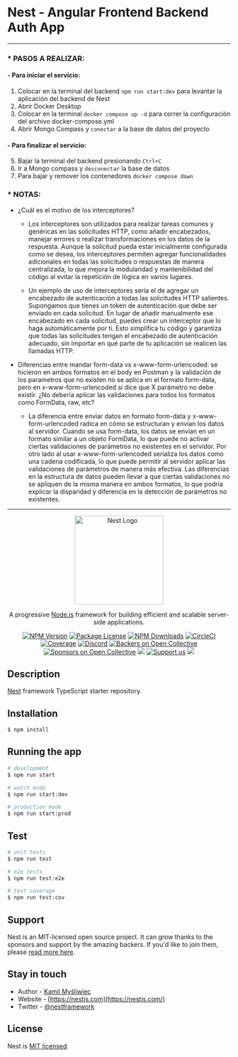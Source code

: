 # Nest - Angular Frontend Backend Auth App

---

### \* PASOS A REALIZAR:

#### - Para iniciar el servicio:

1. Colocar en la terminal del backend `npm run start:dev` para levantar la aplicación del backend de Nest
2. Abrir Docker Desktop
3. Colocar en la terminal `docker compose up -d` para correr la configuración del archivo docker-compose.yml
4. Abrir Mongo Compass y `conectar` a la base de datos del proyecto

#### - Para finalizar el servicio:

5. Bajar la terminal del backend presionando `Ctrl+C`
6. Ir a Mongo compass y `desconectar` la base de datos
7. Para bajar y remover los contenedores `docker compose down`

### \* NOTAS:

- ¿Cuál es el motivo de los interceptores?

  - Los interceptores son utilizados para realizar tareas comunes y genéricas en las solicitudes HTTP, como añadir encabezados, manejar errores o realizar transformaciones en los datos de la respuesta. Aunque la solicitud pueda estar inicialmente configurada como se desea, los interceptores permiten agregar funcionalidades adicionales en todas las solicitudes o respuestas de manera centralizada, lo que mejora la modularidad y mantenibilidad del código al evitar la repetición de lógica en varios lugares.

  - Un ejemplo de uso de interceptores sería el de agregar un encabezado de autenticación a todas las solicitudes HTTP salientes. Supongamos que tienes un token de autenticación que debe ser enviado en cada solicitud. En lugar de añadir manualmente ese encabezado en cada solicitud, puedes crear un interceptor que lo haga automáticamente por ti. Esto simplifica tu código y garantiza que todas las solicitudes tengan el encabezado de autenticación adecuado, sin importar en qué parte de tu aplicación se realicen las llamadas HTTP.

- Diferencias entre mandar form-data vs x-www-form-urlencoded: se hicieron en ambos formatos en el body en Postman y la validación de los parametros que no existen no se aplica en el formato form-data, pero en x-www-form-urlencoded si dice que X parámetro no debe existir. ¿No debería aplicar las validaciones para todos los formatos como FormData, raw, etc?

  - La diferencia entre enviar datos en formato form-data y x-www-form-urlencoded radica en cómo se estructuran y envían los datos al servidor. Cuando se usa form-data, los datos se envían en un formato similar a un objeto FormData, lo que puede no activar ciertas validaciones de parámetros no existentes en el servidor. Por otro lado al usar x-www-form-urlencoded serializa los datos como una cadena codificada, lo que puede permitir al servidor aplicar las validaciones de parámetros de manera más efectiva. Las diferencias en la estructura de datos pueden llevar a que ciertas validaciones no se apliquen de la misma manera en ambos formatos, lo que podría explicar la disparidad y diferencia en la detección de parámetros no existentes.

---

<p align="center">
  <a href="http://nestjs.com/" target="blank"><img src="https://nestjs.com/img/logo-small.svg" width="200" alt="Nest Logo" /></a>
</p>

[circleci-image]: https://img.shields.io/circleci/build/github/nestjs/nest/master?token=abc123def456
[circleci-url]: https://circleci.com/gh/nestjs/nest

  <p align="center">A progressive <a href="http://nodejs.org" target="_blank">Node.js</a> framework for building efficient and scalable server-side applications.</p>
    <p align="center">
<a href="https://www.npmjs.com/~nestjscore" target="_blank"><img src="https://img.shields.io/npm/v/@nestjs/core.svg" alt="NPM Version" /></a>
<a href="https://www.npmjs.com/~nestjscore" target="_blank"><img src="https://img.shields.io/npm/l/@nestjs/core.svg" alt="Package License" /></a>
<a href="https://www.npmjs.com/~nestjscore" target="_blank"><img src="https://img.shields.io/npm/dm/@nestjs/common.svg" alt="NPM Downloads" /></a>
<a href="https://circleci.com/gh/nestjs/nest" target="_blank"><img src="https://img.shields.io/circleci/build/github/nestjs/nest/master" alt="CircleCI" /></a>
<a href="https://coveralls.io/github/nestjs/nest?branch=master" target="_blank"><img src="https://coveralls.io/repos/github/nestjs/nest/badge.svg?branch=master#9" alt="Coverage" /></a>
<a href="https://discord.gg/G7Qnnhy" target="_blank"><img src="https://img.shields.io/badge/discord-online-brightgreen.svg" alt="Discord"/></a>
<a href="https://opencollective.com/nest#backer" target="_blank"><img src="https://opencollective.com/nest/backers/badge.svg" alt="Backers on Open Collective" /></a>
<a href="https://opencollective.com/nest#sponsor" target="_blank"><img src="https://opencollective.com/nest/sponsors/badge.svg" alt="Sponsors on Open Collective" /></a>
  <a href="https://paypal.me/kamilmysliwiec" target="_blank"><img src="https://img.shields.io/badge/Donate-PayPal-ff3f59.svg"/></a>
    <a href="https://opencollective.com/nest#sponsor"  target="_blank"><img src="https://img.shields.io/badge/Support%20us-Open%20Collective-41B883.svg" alt="Support us"></a>
  <a href="https://twitter.com/nestframework" target="_blank"><img src="https://img.shields.io/twitter/follow/nestframework.svg?style=social&label=Follow"></a>
</p>
  <!--[![Backers on Open Collective](https://opencollective.com/nest/backers/badge.svg)](https://opencollective.com/nest#backer)
  [![Sponsors on Open Collective](https://opencollective.com/nest/sponsors/badge.svg)](https://opencollective.com/nest#sponsor)-->

## Description

[Nest](https://github.com/nestjs/nest) framework TypeScript starter repository.

## Installation

```bash
$ npm install
```

## Running the app

```bash
# development
$ npm run start

# watch mode
$ npm run start:dev

# production mode
$ npm run start:prod
```

## Test

```bash
# unit tests
$ npm run test

# e2e tests
$ npm run test:e2e

# test coverage
$ npm run test:cov
```

## Support

Nest is an MIT-licensed open source project. It can grow thanks to the sponsors and support by the amazing backers. If you'd like to join them, please [read more here](https://docs.nestjs.com/support).

## Stay in touch

- Author - [Kamil Myśliwiec](https://kamilmysliwiec.com)
- Website - [https://nestjs.com](https://nestjs.com/)
- Twitter - [@nestframework](https://twitter.com/nestframework)

## License

Nest is [MIT licensed](LICENSE).
